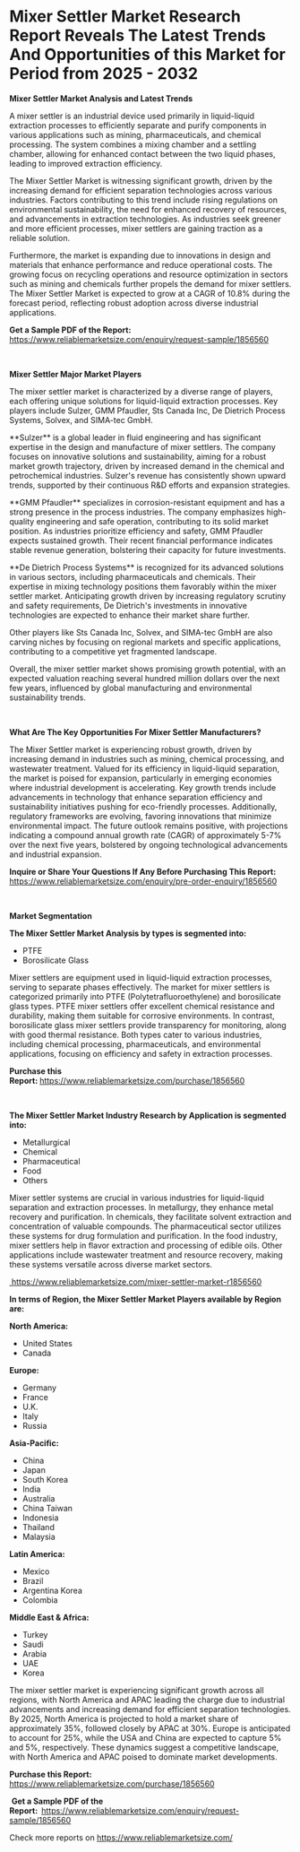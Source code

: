 <p><h1>Mixer Settler Market Research Report Reveals The Latest Trends And Opportunities of this Market for Period from 2025 - 2032</h1></p><p><strong>Mixer Settler Market Analysis and Latest Trends</strong></p>
<p><p>A mixer settler is an industrial device used primarily in liquid-liquid extraction processes to efficiently separate and purify components in various applications such as mining, pharmaceuticals, and chemical processing. The system combines a mixing chamber and a settling chamber, allowing for enhanced contact between the two liquid phases, leading to improved extraction efficiency.</p><p>The Mixer Settler Market is witnessing significant growth, driven by the increasing demand for efficient separation technologies across various industries. Factors contributing to this trend include rising regulations on environmental sustainability, the need for enhanced recovery of resources, and advancements in extraction technologies. As industries seek greener and more efficient processes, mixer settlers are gaining traction as a reliable solution.</p><p>Furthermore, the market is expanding due to innovations in design and materials that enhance performance and reduce operational costs. The growing focus on recycling operations and resource optimization in sectors such as mining and chemicals further propels the demand for mixer settlers. The Mixer Settler Market is expected to grow at a CAGR of 10.8% during the forecast period, reflecting robust adoption across diverse industrial applications.</p></p>
<p><strong>Get a Sample PDF of the Report:&nbsp;</strong> <a href="https://www.reliablemarketsize.com/enquiry/request-sample/1856560?utm_campaign=1901&utm_medium=2&utm_source=Github&utm_content=ia&utm_term=19022025&utm_id=mixer-settler">https://www.reliablemarketsize.com/enquiry/request-sample/1856560</a></p>
<p>&nbsp;</p>
<p><strong>Mixer Settler Major Market Players</strong></p>
<p><p>The mixer settler market is characterized by a diverse range of players, each offering unique solutions for liquid-liquid extraction processes. Key players include Sulzer, GMM Pfaudler, Sts Canada Inc, De Dietrich Process Systems, Solvex, and SIMA-tec GmbH.</p><p>**Sulzer** is a global leader in fluid engineering and has significant expertise in the design and manufacture of mixer settlers. The company focuses on innovative solutions and sustainability, aiming for a robust market growth trajectory, driven by increased demand in the chemical and petrochemical industries. Sulzer's revenue has consistently shown upward trends, supported by their continuous R&D efforts and expansion strategies.</p><p>**GMM Pfaudler** specializes in corrosion-resistant equipment and has a strong presence in the process industries. The company emphasizes high-quality engineering and safe operation, contributing to its solid market position. As industries prioritize efficiency and safety, GMM Pfaudler expects sustained growth. Their recent financial performance indicates stable revenue generation, bolstering their capacity for future investments.</p><p>**De Dietrich Process Systems** is recognized for its advanced solutions in various sectors, including pharmaceuticals and chemicals. Their expertise in mixing technology positions them favorably within the mixer settler market. Anticipating growth driven by increasing regulatory scrutiny and safety requirements, De Dietrich's investments in innovative technologies are expected to enhance their market share further.</p><p>Other players like Sts Canada Inc, Solvex, and SIMA-tec GmbH are also carving niches by focusing on regional markets and specific applications, contributing to a competitive yet fragmented landscape.</p><p>Overall, the mixer settler market shows promising growth potential, with an expected valuation reaching several hundred million dollars over the next few years, influenced by global manufacturing and environmental sustainability trends.</p></p>
<p>&nbsp;</p>
<p><strong>What Are The Key Opportunities For Mixer Settler Manufacturers?</strong></p>
<p><p>The Mixer Settler market is experiencing robust growth, driven by increasing demand in industries such as mining, chemical processing, and wastewater treatment. Valued for its efficiency in liquid-liquid separation, the market is poised for expansion, particularly in emerging economies where industrial development is accelerating. Key growth trends include advancements in technology that enhance separation efficiency and sustainability initiatives pushing for eco-friendly processes. Additionally, regulatory frameworks are evolving, favoring innovations that minimize environmental impact. The future outlook remains positive, with projections indicating a compound annual growth rate (CAGR) of approximately 5-7% over the next five years, bolstered by ongoing technological advancements and industrial expansion.</p></p>
<p><strong>Inquire or Share Your Questions If Any Before Purchasing This Report:</strong> <a href="https://www.reliablemarketsize.com/enquiry/pre-order-enquiry/1856560?utm_campaign=1901&utm_medium=2&utm_source=Github&utm_content=ia&utm_term=19022025&utm_id=mixer-settler">https://www.reliablemarketsize.com/enquiry/pre-order-enquiry/1856560</a></p>
<p>&nbsp;</p>
<p><strong>Market Segmentation</strong></p>
<p><strong>The Mixer Settler Market Analysis by types is segmented into:</strong></p>
<p><ul><li>PTFE</li><li>Borosilicate Glass</li></ul></p>
<p><p>Mixer settlers are equipment used in liquid-liquid extraction processes, serving to separate phases effectively. The market for mixer settlers is categorized primarily into PTFE (Polytetrafluoroethylene) and borosilicate glass types. PTFE mixer settlers offer excellent chemical resistance and durability, making them suitable for corrosive environments. In contrast, borosilicate glass mixer settlers provide transparency for monitoring, along with good thermal resistance. Both types cater to various industries, including chemical processing, pharmaceuticals, and environmental applications, focusing on efficiency and safety in extraction processes.</p></p>
<p><strong>Purchase this Report:&nbsp;</strong><a href="https://www.reliablemarketsize.com/purchase/1856560?utm_campaign=1901&utm_medium=2&utm_source=Github&utm_content=ia&utm_term=19022025&utm_id=mixer-settler">https://www.reliablemarketsize.com/purchase/1856560</a></p>
<p>&nbsp;</p>
<p><strong>The Mixer Settler Market Industry Research by Application is segmented into:</strong></p>
<p><ul><li>Metallurgical</li><li>Chemical</li><li>Pharmaceutical</li><li>Food</li><li>Others</li></ul></p>
<p><p>Mixer settler systems are crucial in various industries for liquid-liquid separation and extraction processes. In metallurgy, they enhance metal recovery and purification. In chemicals, they facilitate solvent extraction and concentration of valuable compounds. The pharmaceutical sector utilizes these systems for drug formulation and purification. In the food industry, mixer settlers help in flavor extraction and processing of edible oils. Other applications include wastewater treatment and resource recovery, making these systems versatile across diverse market sectors.</p></p>
<p><a href="https://www.reliablemarketsize.com/mixer-settler-market-r1856560?utm_campaign=1901&utm_medium=2&utm_source=Github&utm_content=ia&utm_term=19022025&utm_id=mixer-settler">&nbsp;https://www.reliablemarketsize.com/mixer-settler-market-r1856560</a></p>
<p><strong>In terms of Region, the Mixer Settler Market Players available by Region are:</strong></p>
<p>
    <p> <strong> North America: </strong>
        <ul>
            <li>United States</li>
            <li>Canada</li>
        </ul>
        </p> 
    <p> <strong> Europe: </strong>
        <ul>
            <li>Germany</li>
            <li>France</li>
            <li>U.K.</li>
            <li>Italy</li>
            <li>Russia</li>
        </ul>
        </p> 
    <p> <strong> Asia-Pacific: </strong>
        <ul>
            <li>China</li>
            <li>Japan</li>
            <li>South Korea</li>
            <li>India</li>
            <li>Australia</li>
            <li>China Taiwan</li>
            <li>Indonesia</li>
            <li>Thailand</li>
            <li>Malaysia</li>
        </ul>
        </p> 
    <p> <strong> Latin America: </strong>
        <ul>
            <li>Mexico</li>
            <li>Brazil</li>
            <li>Argentina Korea</li>
            <li>Colombia</li>
        </ul>
        </p> 
    <p> <strong> Middle East & Africa: </strong>
        <ul>
            <li>Turkey</li>
            <li>Saudi</li>
            <li>Arabia</li>
            <li>UAE</li>
            <li>Korea</li>
        </ul>
    </p>
    </p>
<p><p>The mixer settler market is experiencing significant growth across all regions, with North America and APAC leading the charge due to industrial advancements and increasing demand for efficient separation technologies. By 2025, North America is projected to hold a market share of approximately 35%, followed closely by APAC at 30%. Europe is anticipated to account for 25%, while the USA and China are expected to capture 5% and 5%, respectively. These dynamics suggest a competitive landscape, with North America and APAC poised to dominate market developments.</p></p>
<p><strong>Purchase this Report: </strong><a href="https://www.reliablemarketsize.com/purchase/1856560?utm_campaign=1901&utm_medium=2&utm_source=Github&utm_content=ia&utm_term=19022025&utm_id=mixer-settler">https://www.reliablemarketsize.com/purchase/1856560</a></p>
<p>&nbsp;<strong>Get a Sample PDF of the Report:&nbsp;&nbsp;</strong><a href="https://www.reliablemarketsize.com/enquiry/request-sample/1856560?utm_campaign=1901&utm_medium=2&utm_source=Github&utm_content=ia&utm_term=19022025&utm_id=mixer-settler">https://www.reliablemarketsize.com/enquiry/request-sample/1856560</a></p>
<p><strong></strong></p>
<p>Check more reports on <a href="https://www.reliablemarketsize.com/?utm_campaign=1901&utm_medium=2&utm_source=Github&utm_content=ia&utm_term=19022025&utm_id=mixer-settler">https://www.reliablemarketsize.com/</a></p>